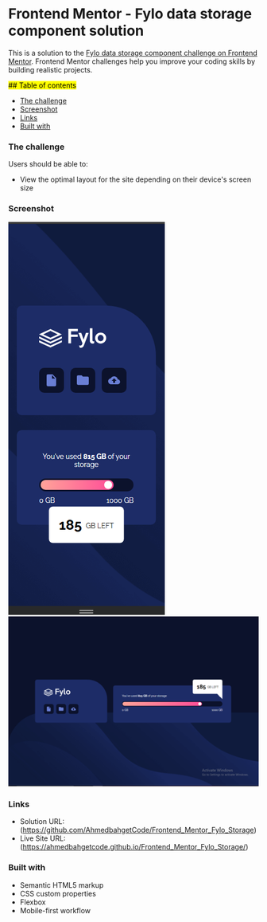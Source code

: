 # Frontend Mentor - Fylo data storage component solution

This is a solution to the [Fylo data storage component challenge on Frontend Mentor](https://www.frontendmentor.io/challenges/fylo-data-storage-component-1dZPRbV5n). Frontend Mentor challenges help you improve your coding skills by building realistic projects. 

<mark color="red">## Table of contents</mark>

  - [The challenge](#the-challenge)
  - [Screenshot](#screenshot)
  - [Links](#links)
  - [Built with](#built-with)


### The challenge

Users should be able to:

- View the optimal layout for the site depending on their device's screen size

### Screenshot

![mobile design](design/mobile-design.png)
![desktop design](design/desktop-design.png)

### Links

- Solution URL: (https://github.com/AhmedbahgetCode/Frontend_Mentor_Fylo_Storage)
- Live Site URL: (https://ahmedbahgetcode.github.io/Frontend_Mentor_Fylo_Storage/)


### Built with

- Semantic HTML5 markup
- CSS custom properties
- Flexbox
- Mobile-first workflow
